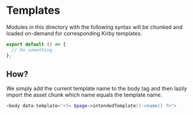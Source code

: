 # Templates

Modules in this directory with the following syntax will be chunked and loaded on-demand for corresponding Kirby templates.

```ts
export default () => {
  // Do something
};
```

## How?

We simply add the current template name to the body tag and then lazily import the asset chunk which name equals the template name.

```php
<body data-template="<?= $page->intendedTemplate()->name() ?>">
```
